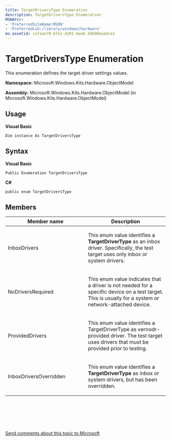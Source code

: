 ```yaml
---
title: TargetDriversType Enumeration
description: TargetDriversType Enumeration
MSHAttr:
- 'PreferredSiteName:MSDN'
- 'PreferredLib:/library/windows/hardware'
ms.assetid: cefaae70-6fe1-4201-bee6-36b96beadca3
---
```


# TargetDriversType Enumeration


This enumeration defines the target driver settings values.

**Namespace:** Microsoft.Windows.Kits.Hardware.ObjectModel

**Assembly:** Microsoft.Windows.Kits.Hardware.ObjectModel (in Microsoft.Windows.Kits.Hardware.ObjectModel)

## <span id="Usage"></span><span id="usage"></span><span id="USAGE"></span>Usage


**Visual Basic**

`Dim instance As TargetDriversType`

## <span id="Syntax"></span><span id="syntax"></span><span id="SYNTAX"></span>Syntax


**Visual Basic**

`Public Enumeration TargetDriversType`

**C#**

`public enum TargetDriversType`

## <span id="Members"></span><span id="members"></span><span id="MEMBERS"></span>Members


<table>
<colgroup>
<col width="50%" />
<col width="50%" />
</colgroup>
<thead>
<tr class="header">
<th>Member name</th>
<th>Description</th>
</tr>
</thead>
<tbody>
<tr class="odd">
<td><p>InboxDrivers</p></td>
<td><p>This enum value identifies a <strong>TargetDriverType</strong> as an inbox driver. Specifically, the test target uses only inbox or system drivers.</p></td>
</tr>
<tr class="even">
<td><p>NoDriversRequired</p></td>
<td><p>This enum value indicates that a driver is not needed for a specific device on a test target. This is usually for a system or network-attached device.</p></td>
</tr>
<tr class="odd">
<td><p>ProvidedDrivers</p></td>
<td><p>This enum value identifies a TargetDriverType as vernodr-provided driver. The test target uses drivers that must be provided prior to testing.</p></td>
</tr>
<tr class="even">
<td><p>InboxDriversOverridden</p></td>
<td><p>This enum value identifies a <strong>TargetDriverType</strong> as inbox or system drivers, but has been overridden.</p></td>
</tr>
</tbody>
</table>

 

 

 

[Send comments about this topic to Microsoft](mailto:wsddocfb@microsoft.com?subject=Documentation%20feedback%20%5Bp_hlk_om\p_hlk_om%5D:%20TargetDriversType%20Enumeration%20%20RELEASE:%20%288/1/2017%29&body=%0A%0APRIVACY%20STATEMENT%0A%0AWe%20use%20your%20feedback%20to%20improve%20the%20documentation.%20We%20don't%20use%20your%20email%20address%20for%20any%20other%20purpose,%20and%20we'll%20remove%20your%20email%20address%20from%20our%20system%20after%20the%20issue%20that%20you're%20reporting%20is%20fixed.%20While%20we're%20working%20to%20fix%20this%20issue,%20we%20might%20send%20you%20an%20email%20message%20to%20ask%20for%20more%20info.%20Later,%20we%20might%20also%20send%20you%20an%20email%20message%20to%20let%20you%20know%20that%20we've%20addressed%20your%20feedback.%0A%0AFor%20more%20info%20about%20Microsoft's%20privacy%20policy,%20see%20http://privacy.microsoft.com/en-us/default.aspx. "Send comments about this topic to Microsoft")




